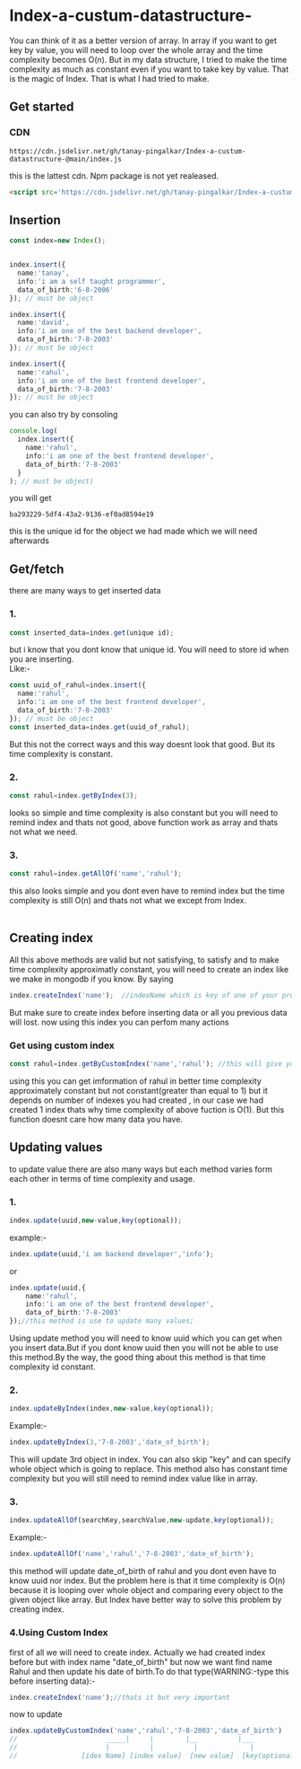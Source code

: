 # Index-a-custum-datastructure-
You can think of it as a better version of array. In array if you want to get key by value, you will need to loop over the whole array and the time complexity becomes O(n). But in my data structure, I tried to make the time complexity as much as constant even if you want to take key by value. That is the magic of Index. That is what I had tried to make.

## Get started
### CDN
```cdn
https://cdn.jsdelivr.net/gh/tanay-pingalkar/Index-a-custum-datastructure-@main/index.js
```
this is the lattest cdn. Npm package is not yet realeased.
```html
<script src='https://cdn.jsdelivr.net/gh/tanay-pingalkar/Index-a-custum-datastructure-@main/index.js'></script>
```
## Insertion
```typescript
const index=new Index();


index.insert({
  name:'tanay',
  info:'i am a self taught programmer',
  data_of_birth:'6-8-2006'
}); // must be object

index.insert({
  name:'david',
  info:'i am one of the best backend developer',
  data_of_birth:'7-8-2003'
}); // must be object

index.insert({
  name:'rahul',
  info:'i am one of the best frontend developer',
  data_of_birth:'7-8-2003'
}); // must be object

```
you can also try by consoling
```typescript
console.log(
  index.insert({
    name:'rahul',
    info:'i am one of the best frontend developer',
    data_of_birth:'7-8-2003'
  }
); // must be object)
```
you will get
```
ba293229-5df4-43a2-9136-ef0ad8594e19
```
this is the unique id for the object we had made which we will need afterwards

## Get/fetch
there are many ways to get inserted data
### 1.
```typescript
const inserted_data=index.get(unique id);
```
but i know that you dont know that unique id. You will need to store id when you are inserting. <br>
Like:-
```typescript
const uuid_of_rahul=index.insert({
  name:'rahul',
  info:'i am one of the best frontend developer',
  data_of_birth:'7-8-2003'
}); // must be object
const inserted_data=index.get(uuid_of_rahul);
```
But this not the correct ways and this way doesnt look that good. But its time complexity is constant.

### 2.
```typescript
const rahul=index.getByIndex(3);
```
looks so simple and time complexity is also constant but you will need to remind index  and thats not good, above function work as array and thats not what we need.

### 3.
```typescript
const rahul=index.getAllOf('name','rahul');
```
this also looks simple and you dont even have to remind index but the time complexity is still O(n) and thats not what we except from Index.<br>
<br>
## Creating index
All this above methods are valid but not satisfying, to satisfy and to make time complexity approximatly constant, you will need to create an index like we make in mongodb if you know. By saying
```typescript
index.createIndex('name');  //indexName which is key of one of your property of your inserted  data
```
But make sure to create index before inserting data or all you previous data will lost.
now using this index you can perfom many actions 
### Get using custom index
```typescript
const rahul=index.getByCustomIndex('name','rahul'); //this will give you all data related to rahul
```
using this you can get imformation of rahul in better time complexity approximately constant but not constant(greater than equal to 1) but it depends on number of indexes you had created , in our case we had created 1 index thats why time complexity of above fuction is O(1). But this function doesnt care how many data you have.


## Updating values
to update value there are also many ways but each method varies form each other in terms of time complexity and usage.
### 1.
```typescript
index.update(uuid,new-value,key(optional));
```
example:-
```typescript
index.update(uuid,'i am backend developer','info');
```
or
```typescript
index.update(uuid,{
    name:'rahul',
    info:'i am one of the best frontend developer',
    data_of_birth:'7-8-2003'
});//this method is use to update many values;
```
Using update method you will need to know uuid which you can get when you insert data.But if you dont know uuid then you will not be able to use this method.By the way, the good thing about this method is that time complexity id constant.
### 2.
```typescript
index.updateByIndex(index,new-value,key(optional));
```
Example:-
```typescript
index.updateByIndex(3,'7-8-2003','date_of_birth');
```
This will update 3rd object in index. You can also skip "key" and can specify whole object which is going to replace. 
This method also has constant time complexity but you will still need to remind index value like in array.
### 3.
```typescript
index.updateAllOf(searchKey,searchValue,new-update,key(optional));
```
Example:-
```typescript
index.updateAllOf('name','rahul','7-8-2003','date_of_birth');
```
this method will update date_of_birth of rahul and you dont even have to know uuid nor index. But the problem here is that it time complexity is O(n)
because it is looping over whole object and comparing every object to the given object like array. But Index have better way to solve this problem by creating index.
### 4.Using Custom Index
first of all we will need to create index. Actually we had created index before but with index name "date_of_birth" but now we want find name Rahul and then update his date of 
birth.To do that type(WARNING:-type this before inserting data):-
```typescript
index.createIndex('name');//thats it but very important
```
now to update
```typescript
index.updateByCustomIndex('name','rahul','7-8-2003','date_of_birth')
//                      _____|     |        |__          |___
//                      |          |          |             |
//                [idex Name] [index value]  [new value]  [key(optional)]
```
